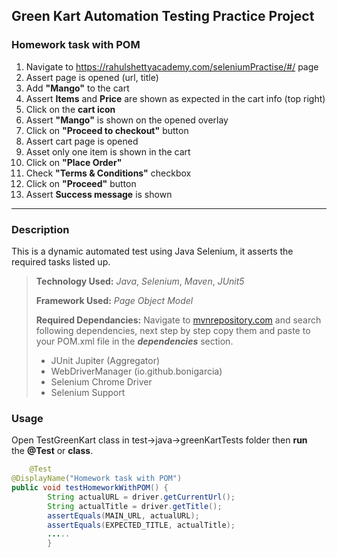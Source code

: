 ## Green Kart Automation Testing Practice Project


### Homework task with POM
1. Navigate to https://rahulshettyacademy.com/seleniumPractise/#/ page
2. Assert page is opened (url, title)
3. Add **"Mango"** to the cart
4. Assert **Items** and **Price** are shown as expected in the cart info (top right)
5. Click on the **cart icon**
6. Assert **"Mango"** is shown on the opened overlay
7. Click on **"Proceed to checkout"** button
8. Assert cart page is opened
9. Asset only one item is shown in the cart
10. Click on **"Place Order"**
11. Check **"Terms & Conditions"** checkbox
12. Click on **"Proceed"** button
13. Assert **Success message** is shown
_______________________________________________________________________________________
### Description
This is a dynamic automated test using Java Selenium, it asserts the required tasks listed up.


>**Technology Used:** *Java*, *Selenium*, *Maven*, *JUnit5*
>
>**Framework Used:** *Page Object Model*
>
>**Required Dependancies:**  Navigate to [mvnrepository.com](https://mvnrepository.com/) and search following dependencies, next step by step copy them and paste to your POM.xml file in the ***dependencies*** section.
>- JUnit Jupiter (Aggregator)
>- WebDriverManager (io.github.bonigarcia)
>- Selenium Chrome Driver
>- Selenium Support

### Usage
Open TestGreenKart class in test->java->greenKartTests folder then **run** <img src="https://user-images.githubusercontent.com/106512280/173769405-044a7889-f3d6-47bf-af0a-3576c118bdd7.png" width="12"> the **@Test** or **class**.

```java
    @Test
@DisplayName("Homework task with POM")
public void testHomeworkWithPOM() {
        String actualURL = driver.getCurrentUrl();
        String actualTitle = driver.getTitle();
        assertEquals(MAIN_URL, actualURL);
        assertEquals(EXPECTED_TITLE, actualTitle);
        .....
        }
```